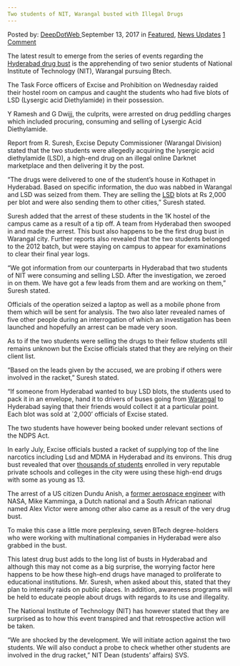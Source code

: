 ```yaml
---
Two students of NIT, Warangal busted with Illegal Drugs
---
```

<article class="post-listing post-22518 post type-post status-publish format-standard has-post-thumbnail hentry 
 tag-busted tag-illegal tag-nit tag-students tag-warangal">
    <div class="post-inner">
        <span>Posted by: <a href="https://www.deepdotweb.com/author/admin/" title="">DeepDotWeb </a></span>
    <span>September 13, 2017</span>
    <span>in <a href="https://www.deepdotweb.com/category/deepdot-news/" rel="category tag">Featured</a>, <a href="https://www.deepdotweb.com/category/news-updates/" rel="category tag">News Updates</a></span>
    <span><a href="https://www.deepdotweb.com/2017/09/13/two-students-nit-warangal-busted-illegal-drugs/#comments">1 Comment</a></span>
    </p>
    <div class="clear"></div>
    <div class="entry">
    <p>The latest result to emerge from the series of events regarding the <a href="https://www.deepdotweb.com/2017/08/12/investigation-revealed-side-recent-hyderabad-darknet-drug-bust/">Hyderabad drug bust</a> is the apprehending of two senior students of National Institute of Technology (NIT), Warangal pursuing Btech.</p>
    <p>The Task Force officers of Excise and Prohibition on Wednesday raided their hostel room on campus and caught the students who had five blots of LSD (Lysergic acid Diethylamide) in their possession.</p>
    <p>Y Ramesh and G Dwijj, the culprits, were arrested on drug peddling charges which included procuring, consuming and selling of Lysergic Acid Diethylamide.</p>
    <p>Report from R. Suresh, Excise Deputy Commissioner (Warangal Division) stated that the two students were allegedly acquiring the lysergic acid diethylamide (LSD), a high-end drug on an illegal online Darknet marketplace and then delivering it by the post.</p>
    <p>“The drugs were delivered to one of the student’s house in Kothapet in Hyderabad. Based on specific information, the duo was nabbed in Warangal and LSD was seized from them. They are selling the <a href="https://www.deepdotweb.com/2017/08/06/high-school-students-india-ordered-lsd-dark-web/">LSD</a> blots at Rs 2,000 per blot and were also sending them to other cities,” Suresh stated.</p>
    <p>Suresh added that the arrest of these students in the 1K hostel of the campus came as a result of a tip off. A team from Hyderabad then swooped in and made the arrest. This bust also happens to be the first drug bust in Warangal city. Further reports also revealed that the two students belonged to the 2012 batch, but were staying on campus to appear for examinations to clear their final year logs.</p>
    <p>“We got information from our counterparts in Hyderabad that two students of NIT were consuming and selling LSD. After the investigation, we zeroed in on them. We have got a few leads from them and are working on them,” Suresh stated.</p>
    <p>Officials of the operation seized a laptop as well as a mobile phone from them which will be sent for analysis. The two also later revealed names of five other people during an interrogation of which an investigation has been launched and hopefully an arrest can be made very soon.</p>
    <p>As to if the two students were selling the drugs to their fellow students still remains unknown but the Excise officials stated that they are relying on their client list.</p>
    <p>“Based on the leads given by the accused, we are probing if others were involved in the racket,” Suresh stated.</p>
    <p>“If someone from Hyderabad wanted to buy LSD blots, the students used to pack it in an envelope, hand it to drivers of buses going from <a href="http://www.hindustantimes.com/india-news/two-nit-warangal-students-held-for-drug-peddling-five-blots-of-lsd-seized/story-a5r2sRB7VCGpLbOQMkf8eI.html">Warangal</a> to Hyderabad saying that their friends would collect it at a particular point. Each blot was sold at `2,000’ officials of Excise stated.</p>
    <p>The two students have however being booked under relevant sections of the NDPS Act.</p>
    <p>In early July, Excise officials busted a racket of supplying top of the line narcotics including Lsd and MDMA in Hyderabad and its environs. This drug bust revealed that over <a href="https://www.deepdotweb.com/2017/08/12/investigation-revealed-side-recent-hyderabad-darknet-drug-bust/">thousands of students</a> enrolled in very reputable private schools and colleges in the city were using these high-end drugs with some as young as 13.</p>
    <p>The arrest of a US citizen Dundu Anish, a <a href="https://www.deepdotweb.com/2017/08/01/ex-nasa-scientist-arrested-hyderabad-dealing-drugs/">former aerospace engineer</a> with NASA, Mike Kamminga, a Dutch national and a South African national named Alex Victor were among other also came as a result of the very drug bust.</p>
    <p>To make this case a little more perplexing, seven BTech degree-holders who were working with multinational companies in Hyderabad were also grabbed in the bust.</p>
    <p>This latest drug bust adds to the long list of busts in Hyderabad and although this may not come as a big surprise, the worrying factor here happens to be how these high-end drugs have managed to proliferate to educational institutions. Mr. Suresh, when asked about this, stated that they plan to intensify raids on public places. In addition, awareness programs will be held to educate people about drugs with regards to its use and illegality.</p>
    <p>The National Institute of Technology (NIT) has however stated that they are surprised as to how this event transpired and that retrospective action will be taken.</p>
    <p>“We are shocked by the development. We will initiate action against the two students. We will also conduct a probe to check whether other students are involved in the drug racket,” NIT Dean (students’ affairs) SVS.</p>
    </div>
    <span style="display:none">  <a href="https://www.deepdotweb.com/tag/illegal/" rel="tag">illegal</a> <a href="https://www.deepdotweb.com/tag/nit/" rel="tag">nit</a> <a href="https://www.deepdotweb.com/tag/students/" rel="tag">students</a> <a href="https://www.deepdotweb.com/tag/warangal/" rel="tag">warangal</a></span> <span style="display:none" class="updated">2017-09-13</span>
    <div style="display:none" class="vcard author" itemprop="author" itemscope itemtype="http://schema.org/Person"><strong class="fn" itemprop="name">
    </div>
</article>

